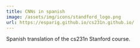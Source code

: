 ```yaml
---
title: CNNs in spanish
image: /assets/img/icons/standford_logo.png
url: https://esparig.github.io/cs231n.github.io/
---
```

Spanish translation of the cs231n Stanford course.
